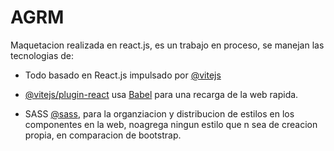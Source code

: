 # AGRM
Maquetacion realizada en react.js, es un trabajo en proceso, se manejan las tecnologias de:

- Todo basado en React.js impulsado por [@vitejs](https://github.com/vitejs/vite)
- [@vitejs/plugin-react](https://github.com/vitejs/vite-plugin-react/blob/main/packages/plugin-react/README.md) usa [Babel](https://babeljs.io/) para una recarga de la web rapida.

- SASS [@sass](https://github.com/sass/sass), para la organziacion y distribucion de estilos en los componentes en la web, noagrega ningun estilo que n sea de creacion propia, en comparacion de bootstrap.
